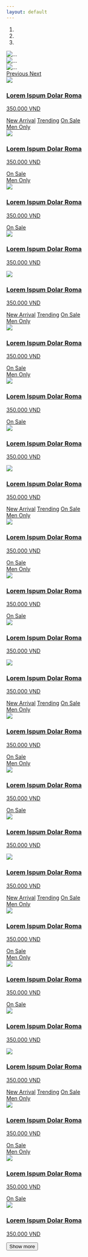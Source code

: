 ```yaml
---
layout: default
---
```


<div id="masthead-slide" class="carousel slide" data-ride="carousel">
	<ol class="carousel-indicators">
		<li data-target="#masthead-slide" data-slide-to="0" class="active"></li>
		<li data-target="#masthead-slide" data-slide-to="1"></li>
		<li data-target="#masthead-slide" data-slide-to="2"></li>
	</ol>
	<div class="carousel-inner" role="listbox">
		<div class="item active">
			<img src="../images/slide/1.jpg" alt="...">
		</div>
		<div class="item">
			<img src="../images/slide/2.jpg" alt="...">
		</div>
		<div class="item">
			<img src="../images/slide/3.jpg" alt="...">
		</div>
	</div>
	<a class="left carousel-control" href="#masthead-slide" role="button" data-slide="prev">
		<span class="glyphicon glyphicon-chevron-left ts-left" aria-hidden="true"></span>
		<span class="sr-only">Previous</span>
	</a>
	<a class="right carousel-control" href="#masthead-slide" role="button" data-slide="next">
		<span class="glyphicon glyphicon-chevron-right ts-right" aria-hidden="true"></span>
		<span class="sr-only">Next</span>
	</a>
</div>

<div class="pro-container text-center">
	<div class="container pro-wrp">
		<div class="row">
			<div class="col-md-3 col-sm-6 col-xs-12 pro-item">
				<div class="thumbnail">
					<a href="product-detail.html">
						<img src="../images/products/adults/01.png">
						<div class="caption text-center">
							<h3 class="pro-tit">Lorem Ispum Dolar Roma</h3>
							<p class="pro-price">350.000 VND</p>
						</div>
					</a>
					<div class="pro-tags">
						<a href="" class="ts-tag btn-xs btn-success">New Arrival</a>
						<a href="" class="ts-tag btn-xs btn-warning">Trending</a>
						<a href="" class="ts-tag btn-xs btn-danger">On Sale</a>
					</div>
					<div class="pro-spec-tags">
						<a href="" class="ts-spec-tag">Men Only</a>
					</div>
				</div>
			</div>
			<div class="col-md-3 col-sm-6 col-xs-12 pro-item">
				<div class="thumbnail">
					<a href="product-detail.html">
						<img src="../images/products/adults/02.png">
						<div class="caption text-center">
							<h3 class="pro-tit">Lorem Ispum Dolar Roma</h3>
							<p class="pro-price">350.000 VND</p>
						</div>
					</a>
					<div class="pro-tags">
						<a href="" class="ts-tag btn-xs btn-danger">On Sale</a>
					</div>
					<div class="pro-spec-tags">
						<a href="" class="ts-spec-tag">Men Only</a>
					</div>
				</div>
			</div>
			<div class="col-md-3 col-sm-6 col-xs-12 pro-item">
				<div class="thumbnail">
					<a href="product-detail.html">
						<img src="../images/products/adults/03.png">
						<div class="caption text-center">
							<h3 class="pro-tit">Lorem Ispum Dolar Roma</h3>
							<p class="pro-price">350.000 VND</p>
						</div>
					</a>
					<div class="pro-tags">
						<a href="" class="ts-tag btn-xs btn-danger">On Sale</a>
					</div>
					<div class="pro-spec-tags">
					</div>
				</div>
			</div>
			<div class="col-md-3 col-sm-6 col-xs-12 pro-item">
				<div class="thumbnail">
					<a href="product-detail.html">
						<img src="../images/products/adults/04.png">
						<div class="caption text-center">
							<h3 class="pro-tit">Lorem Ispum Dolar Roma</h3>
							<p class="pro-price">350.000 VND</p>
						</div>
					</a>
					<div class="pro-tags">
					</div>
					<div class="pro-spec-tags">
					</div>
				</div>
			</div>
			<div class="col-md-3 col-sm-6 col-xs-12 pro-item">
				<div class="thumbnail">
					<a href="product-detail.html">
						<img src="../images/products/adults/01.png">
						<div class="caption text-center">
							<h3 class="pro-tit">Lorem Ispum Dolar Roma</h3>
							<p class="pro-price">350.000 VND</p>
						</div>
					</a>
					<div class="pro-tags">
						<a href="" class="ts-tag btn-xs btn-success">New Arrival</a>
						<a href="" class="ts-tag btn-xs btn-warning">Trending</a>
						<a href="" class="ts-tag btn-xs btn-danger">On Sale</a>
					</div>
					<div class="pro-spec-tags">
						<a href="" class="ts-spec-tag">Men Only</a>
					</div>
				</div>
			</div>
			<div class="col-md-3 col-sm-6 col-xs-12 pro-item">
				<div class="thumbnail">
					<a href="product-detail.html">
						<img src="../images/products/adults/02.png">
						<div class="caption text-center">
							<h3 class="pro-tit">Lorem Ispum Dolar Roma</h3>
							<p class="pro-price">350.000 VND</p>
						</div>
					</a>
					<div class="pro-tags">
						<a href="" class="ts-tag btn-xs btn-danger">On Sale</a>
					</div>
					<div class="pro-spec-tags">
						<a href="" class="ts-spec-tag">Men Only</a>
					</div>
				</div>
			</div>
			<div class="col-md-3 col-sm-6 col-xs-12 pro-item">
				<div class="thumbnail">
					<a href="product-detail.html">
						<img src="../images/products/adults/03.png">
						<div class="caption text-center">
							<h3 class="pro-tit">Lorem Ispum Dolar Roma</h3>
							<p class="pro-price">350.000 VND</p>
						</div>
					</a>
					<div class="pro-tags">
						<a href="" class="ts-tag btn-xs btn-danger">On Sale</a>
					</div>
					<div class="pro-spec-tags">
					</div>
				</div>
			</div>
			<div class="col-md-3 col-sm-6 col-xs-12 pro-item">
				<div class="thumbnail">
					<a href="product-detail.html">
						<img src="../images/products/adults/04.png">
						<div class="caption text-center">
							<h3 class="pro-tit">Lorem Ispum Dolar Roma</h3>
							<p class="pro-price">350.000 VND</p>
						</div>
					</a>
					<div class="pro-tags">
					</div>
					<div class="pro-spec-tags">
					</div>
				</div>
			</div>
			<div class="col-md-3 col-sm-6 col-xs-12 pro-item">
				<div class="thumbnail">
					<a href="product-detail.html">
						<img src="../images/products/adults/01.png">
						<div class="caption text-center">
							<h3 class="pro-tit">Lorem Ispum Dolar Roma</h3>
							<p class="pro-price">350.000 VND</p>
						</div>
					</a>
					<div class="pro-tags">
						<a href="" class="ts-tag btn-xs btn-success">New Arrival</a>
						<a href="" class="ts-tag btn-xs btn-warning">Trending</a>
						<a href="" class="ts-tag btn-xs btn-danger">On Sale</a>
					</div>
					<div class="pro-spec-tags">
						<a href="" class="ts-spec-tag">Men Only</a>
					</div>
				</div>
			</div>
			<div class="col-md-3 col-sm-6 col-xs-12 pro-item">
				<div class="thumbnail">
					<a href="product-detail.html">
						<img src="../images/products/adults/02.png">
						<div class="caption text-center">
							<h3 class="pro-tit">Lorem Ispum Dolar Roma</h3>
							<p class="pro-price">350.000 VND</p>
						</div>
					</a>
					<div class="pro-tags">
						<a href="" class="ts-tag btn-xs btn-danger">On Sale</a>
					</div>
					<div class="pro-spec-tags">
						<a href="" class="ts-spec-tag">Men Only</a>
					</div>
				</div>
			</div>
			<div class="col-md-3 col-sm-6 col-xs-12 pro-item">
				<div class="thumbnail">
					<a href="product-detail.html">
						<img src="../images/products/adults/03.png">
						<div class="caption text-center">
							<h3 class="pro-tit">Lorem Ispum Dolar Roma</h3>
							<p class="pro-price">350.000 VND</p>
						</div>
					</a>
					<div class="pro-tags">
						<a href="" class="ts-tag btn-xs btn-danger">On Sale</a>
					</div>
					<div class="pro-spec-tags">
					</div>
				</div>
			</div>
			<div class="col-md-3 col-sm-6 col-xs-12 pro-item">
				<div class="thumbnail">
					<a href="product-detail.html">
						<img src="../images/products/adults/04.png">
						<div class="caption text-center">
							<h3 class="pro-tit">Lorem Ispum Dolar Roma</h3>
							<p class="pro-price">350.000 VND</p>
						</div>
					</a>
					<div class="pro-tags">
					</div>
					<div class="pro-spec-tags">
					</div>
				</div>
			</div>
			<div class="col-md-3 col-sm-6 col-xs-12 pro-item">
				<div class="thumbnail">
					<a href="product-detail.html">
						<img src="../images/products/adults/01.png">
						<div class="caption text-center">
							<h3 class="pro-tit">Lorem Ispum Dolar Roma</h3>
							<p class="pro-price">350.000 VND</p>
						</div>
					</a>
					<div class="pro-tags">
						<a href="" class="ts-tag btn-xs btn-success">New Arrival</a>
						<a href="" class="ts-tag btn-xs btn-warning">Trending</a>
						<a href="" class="ts-tag btn-xs btn-danger">On Sale</a>
					</div>
					<div class="pro-spec-tags">
						<a href="" class="ts-spec-tag">Men Only</a>
					</div>
				</div>
			</div>
			<div class="col-md-3 col-sm-6 col-xs-12 pro-item">
				<div class="thumbnail">
					<a href="product-detail.html">
						<img src="../images/products/adults/02.png">
						<div class="caption text-center">
							<h3 class="pro-tit">Lorem Ispum Dolar Roma</h3>
							<p class="pro-price">350.000 VND</p>
						</div>
					</a>
					<div class="pro-tags">
						<a href="" class="ts-tag btn-xs btn-danger">On Sale</a>
					</div>
					<div class="pro-spec-tags">
						<a href="" class="ts-spec-tag">Men Only</a>
					</div>
				</div>
			</div>
			<div class="col-md-3 col-sm-6 col-xs-12 pro-item">
				<div class="thumbnail">
					<a href="product-detail.html">
						<img src="../images/products/adults/03.png">
						<div class="caption text-center">
							<h3 class="pro-tit">Lorem Ispum Dolar Roma</h3>
							<p class="pro-price">350.000 VND</p>
						</div>
					</a>
					<div class="pro-tags">
						<a href="" class="ts-tag btn-xs btn-danger">On Sale</a>
					</div>
					<div class="pro-spec-tags">
					</div>
				</div>
			</div>
			<div class="col-md-3 col-sm-6 col-xs-12 pro-item">
				<div class="thumbnail">
					<a href="product-detail.html">
						<img src="../images/products/adults/04.png">
						<div class="caption text-center">
							<h3 class="pro-tit">Lorem Ispum Dolar Roma</h3>
							<p class="pro-price">350.000 VND</p>
						</div>
					</a>
					<div class="pro-tags">
					</div>
					<div class="pro-spec-tags">
					</div>
				</div>
			</div>
			<div class="col-md-3 col-sm-6 col-xs-12 pro-item">
				<div class="thumbnail">
					<a href="product-detail.html">
						<img src="../images/products/adults/01.png">
						<div class="caption text-center">
							<h3 class="pro-tit">Lorem Ispum Dolar Roma</h3>
							<p class="pro-price">350.000 VND</p>
						</div>
					</a>
					<div class="pro-tags">
						<a href="" class="ts-tag btn-xs btn-success">New Arrival</a>
						<a href="" class="ts-tag btn-xs btn-warning">Trending</a>
						<a href="" class="ts-tag btn-xs btn-danger">On Sale</a>
					</div>
					<div class="pro-spec-tags">
						<a href="" class="ts-spec-tag">Men Only</a>
					</div>
				</div>
			</div>
			<div class="col-md-3 col-sm-6 col-xs-12 pro-item">
				<div class="thumbnail">
					<a href="product-detail.html">
						<img src="../images/products/adults/02.png">
						<div class="caption text-center">
							<h3 class="pro-tit">Lorem Ispum Dolar Roma</h3>
							<p class="pro-price">350.000 VND</p>
						</div>
					</a>
					<div class="pro-tags">
						<a href="" class="ts-tag btn-xs btn-danger">On Sale</a>
					</div>
					<div class="pro-spec-tags">
						<a href="" class="ts-spec-tag">Men Only</a>
					</div>
				</div>
			</div>
			<div class="col-md-3 col-sm-6 col-xs-12 pro-item">
				<div class="thumbnail">
					<a href="product-detail.html">
						<img src="../images/products/adults/03.png">
						<div class="caption text-center">
							<h3 class="pro-tit">Lorem Ispum Dolar Roma</h3>
							<p class="pro-price">350.000 VND</p>
						</div>
					</a>
					<div class="pro-tags">
						<a href="" class="ts-tag btn-xs btn-danger">On Sale</a>
					</div>
					<div class="pro-spec-tags">
					</div>
				</div>
			</div>
			<div class="col-md-3 col-sm-6 col-xs-12 pro-item">
				<div class="thumbnail">
					<a href="product-detail.html">
						<img src="../images/products/adults/04.png">
						<div class="caption text-center">
							<h3 class="pro-tit">Lorem Ispum Dolar Roma</h3>
							<p class="pro-price">350.000 VND</p>
						</div>
					</a>
					<div class="pro-tags">
					</div>
					<div class="pro-spec-tags">
					</div>
				</div>
			</div>
			<div class="col-md-3 col-sm-6 col-xs-12 pro-item">
				<div class="thumbnail">
					<a href="product-detail.html">
						<img src="../images/products/adults/01.png">
						<div class="caption text-center">
							<h3 class="pro-tit">Lorem Ispum Dolar Roma</h3>
							<p class="pro-price">350.000 VND</p>
						</div>
					</a>
					<div class="pro-tags">
						<a href="" class="ts-tag btn-xs btn-success">New Arrival</a>
						<a href="" class="ts-tag btn-xs btn-warning">Trending</a>
						<a href="" class="ts-tag btn-xs btn-danger">On Sale</a>
					</div>
					<div class="pro-spec-tags">
						<a href="" class="ts-spec-tag">Men Only</a>
					</div>
				</div>
			</div>
			<div class="col-md-3 col-sm-6 col-xs-12 pro-item">
				<div class="thumbnail">
					<a href="product-detail.html">
						<img src="../images/products/adults/02.png">
						<div class="caption text-center">
							<h3 class="pro-tit">Lorem Ispum Dolar Roma</h3>
							<p class="pro-price">350.000 VND</p>
						</div>
					</a>
					<div class="pro-tags">
						<a href="" class="ts-tag btn-xs btn-danger">On Sale</a>
					</div>
					<div class="pro-spec-tags">
						<a href="" class="ts-spec-tag">Men Only</a>
					</div>
				</div>
			</div>
			<div class="col-md-3 col-sm-6 col-xs-12 pro-item">
				<div class="thumbnail">
					<a href="product-detail.html">
						<img src="../images/products/adults/03.png">
						<div class="caption text-center">
							<h3 class="pro-tit">Lorem Ispum Dolar Roma</h3>
							<p class="pro-price">350.000 VND</p>
						</div>
					</a>
					<div class="pro-tags">
						<a href="" class="ts-tag btn-xs btn-danger">On Sale</a>
					</div>
					<div class="pro-spec-tags">
					</div>
				</div>
			</div>
			<div class="col-md-3 col-sm-6 col-xs-12 pro-item">
				<div class="thumbnail">
					<a href="product-detail.html">
						<img src="../images/products/adults/04.png">
						<div class="caption text-center">
							<h3 class="pro-tit">Lorem Ispum Dolar Roma</h3>
							<p class="pro-price">350.000 VND</p>
						</div>
					</a>
					<div class="pro-tags">
					</div>
					<div class="pro-spec-tags">
					</div>
				</div>
			</div>
		</div>
		<button class="btn btn-lg main-btn cta-lg" id="loadMore">Show more</button>
	</div>
</div>
